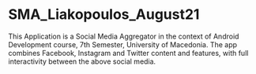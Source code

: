 # SMA_Liakopoulos_August21
This Application is a Social Media Aggregator in the context of Android Development course, 7th Semester, University of Macedonia.
The app combines Facebook, Instagram and Twitter content and features, with full interactivity between the above social media.
